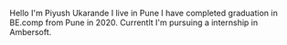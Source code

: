 Hello I'm Piyush Ukarande
I live in Pune
I have completed graduation in BE.comp from Pune in 2020.
Currentlt I'm pursuing a internship in Ambersoft.
